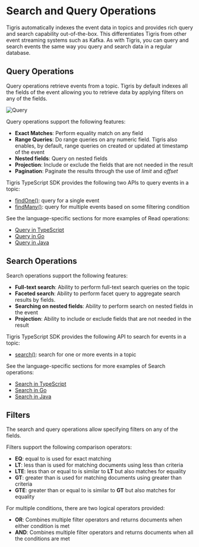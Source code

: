 # Search and Query Operations

Tigris automatically indexes the event data in topics and provides
rich query and search capability out-of-the-box. This differentiates Tigris
from other event streaming systems such as Kafka. As with Tigris, you can
query and search events the same way you query and search data in a regular
database.

## Query Operations

Query operations retrieve events from a topic. Tigris by default
indexes all the fields of the event allowing you to retrieve data by
applying filters on any of the fields.

![Query](/img/findmany.jpg)

Query operations support the following features:

- **Exact Matches**: Perform equality match on any field
- **Range Queries**: Do range queries on any numeric field. Tigris also
  enables, by default, range queries on created or updated at timestamp of the
  event
- **Nested fields**: Query on nested fields
- **Projection**: Include or exclude the fields that are not needed in the result
- **Pagination**: Paginate the results through the use of _limit_ and _offset_

Tigris TypeScript SDK provides the following two APIs to query events in a
topic:

- [findOne()](../typescript/events/query#simple-read-query): query for a single
  event
- [findMany()](../typescript/events/query#filtering-on-multiple-fields): query for
  multiple events based on some filtering condition

See the language-specific sections for more examples of Read operations:

- [Query in TypeScript](../typescript/events/query)
- [Query in Go](../golang/events/query)
- [Query in Java](../java/query)

## Search Operations

Search operations support the following features:

- **Full-text search**: Ability to perform full-text search queries on the
  topic
- **Faceted search**: Ability to perform facet query to aggregate search
  results by fields.
- **Searching on nested fields**: Ability to perform search on nested fields in
  the event
- **Projection**: Ability to include or exclude fields that are not needed in
  the result

Tigris TypeScript SDK provides the following API to search for events
in a topic:

- [search()](../typescript/events/search#searching-for-documents): search for one
  or more events in a topic

See the language-specific sections for more examples of Search operations:

- [Search in TypeScript](../typescript/events/search)
- [Search in Go](../golang/events/search)
- [Search in Java](../java/search)

## Filters

The search and query operations allow specifying filters on any of the fields.

Filters support the following comparison operators:

- **EQ**: equal to is used for exact matching
- **LT**: less than is used for matching documents using less than criteria
- **LTE**: less than or equal to is similar to **LT** but also matches for
  equality
- **GT**: greater than is used for matching documents using greater than
  criteria
- **GTE**: greater than or equal to is similar to **GT** but also matches
  for equality

For multiple conditions, there are two logical operators provided:

- **OR**: Combines multiple filter operators and returns documents when
  either condition is met
- **AND**: Combines multiple filter operators and returns documents when all
  the conditions are met
